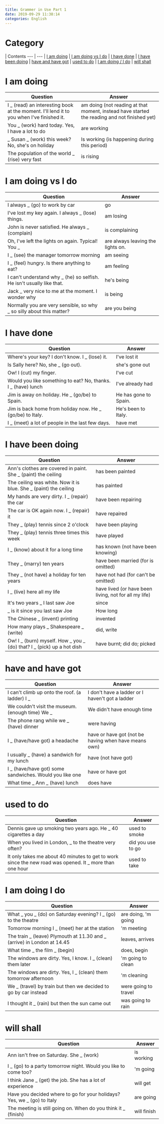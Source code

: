 ```yaml
---
title: Grammer in Use Part 1
date: 2019-09-29 11:38:14
categories: English
---
```


# Category

| Contents
--- | ---
| [I am doing](#I-am-doing)
| [I am doing vs I do](#I-am-doing-vs-I-do)
| [I have done](#I-have-done)
| [I have been doing](#I-have-been-doing)
| [have and have got](#have-and-have-got)
| [used to do](#used-to-do)
| [I am doing / I do](#I-am-doing-I-do)
| [will shall](#will-shall)

<!-- more -->

# I am doing
Question | Answer
--- | ---
I _ (read) an interesting book at the moment. I'll lend it to you when I've finished it. | am doing (not reading at that moment, instead have started the reading and not finished yet)
You _ (work) hard today. Yes, I have a lot to do | are working
_ Susan _ (work) this week? No, she's on holiday | Is working (is happening during this period)
The population of the world _ (rise) very fast | is rising

# I am doing vs I do
Question | Answer
--- | ---
I always _ (go) to work by car | go
I've lost my key again. I always _ (lose) things. | am losing
John is never satisfied. He always _ (complain) | is complaining
Oh, I've left the lights on again. Typical! You _ | are always leaving the lights on.
I _ (see) the manager tomorrow morning | am seeing
I _ (feel) hungry. Is there anything to eat? | am feeling
I can't understand why _ (he) so selfish. He isn't usually like that. | he's being
Jack _ very nice to me at the moment. I wonder why | is being
Normally you are very sensible, so why _ so silly about this matter? | are you being

# I have done
Question | Answer
--- | ---
Where's your key? I don't know. I _ (lose) it. | I've lost it
Is Sally here? No, she _ (go out). | she's gone out
Ow! I (cut) my finger. | I've cut
Would you like something to eat? No, thanks. I _ (have) lunch | I've already had
Jim is away on holiday. He _ (go/be) to Spain. | He has gone to Spain.
Jim is back home from holiday now. He _ (go/be) to Italy. | He's been to Italy.
I _ (meet) a lot of people in the last few days. | have met

# I have been doing
Question | Answer
--- | ---
Ann's clothes are covered in paint. She _ (paint) the ceiling | has been painted
The ceiling was white. Now it is blue. She _ (paint) the ceiling | has painted
My hands are very dirty. I _ (repair) the car | have been repairing
The car is OK again now. I _ (repair) it | have repaired
They _ (play) tennis since 2 o'clock | have been playing
They _ (play) tennis three times this week | have played
I _ (know) about it for a long time | has known (not have been knowing)
They _ (marry) ten years | have been married (for is omitted)
They _ (not have) a holiday for ten years | have not had (for can't be omitted)
I _ (live) here all my life | have lived (or have been living, not for all my life)
It's two years _ I last saw Joe | since
_ is it since you last saw Joe | How long
The Chinese _ (invent) printing | invented
How many plays _ Shakespeare _ (write) | did, write 
Ow! I _ (burn) myself. How _ you _ (do) that? I _ (pick) up a hot dish | have burnt; did do; picked

# have and have got
Question | Answer
--- | ---
I can't climb up onto the roof. (a ladder) I _ | I don't have a ladder or I haven't got a ladder
We couldn't visit the museum. (enough time) We _ | We didn't have enough time
The phone rang while we _ (have) dinner | were having
I _ (have/have got) a headache | have or have got (not be having when have means own)
I usually _ (have) a sandwich for my lunch | have (not have got)
I _ (have/have got) some sandwiches. Would you like one | have or have got
What time _ Ann _ (have) lunch | does have

# used to do
Question | Answer
--- | ---
Dennis gave up smoking two years ago. He _ 40 cigarettes a day | used to smoke
When you lived in London, _ to the theatre very often? | did you use to go
It only takes me about 40 minutes to get to work since the new road was opened. It _ more than one hour | used to take

# I am doing I do
Question | Answer
--- | ---
What _ you _ (do) on Saturday evening? I _ (go) to the theatre | are doing, 'm going
Tomorrow morning I _ (meet) her at the station | 'm meeting
The train _ (leave) Plymouth at 11.30 and _ (arrive) in London at 14.45 | leaves, arrives
What time _ the film _ (begin) | does, begin
The windows are dirty. Yes, I know. I _ (clean) them later | 'm going to clean
The windows are dirty. Yes, I _ (clean) them tomorrow afternoon | 'm cleaning
We _ (travel) by train but then we decided to go by car instead | were going to travel
I thought it _ (rain) but then the sun came out | was going to rain

# will shall
Question | Answer
--- | ---
Ann isn't free on Saturday. She _ (work) | is working
I _ (go) to a party tomorrow night. Would you like to come too? | 'm going
I think Jane _ (get) the job. She has a lot of experience | will get
Have you decided where to go for your holidays? Yes, we _ (go) to Italy | are going
The meeting is still going on. When do you think it _ (finish) | will finish